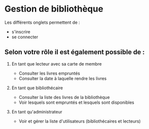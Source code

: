 # Gestion de bibliothèque

Les différents onglets permettent de :

- s'inscrire
- se connecter

## Selon votre rôle il est également possible de :

1. En tant que lecteur avec sa carte de membre
   - Consulter les livres empruntés
   - Consulter la date à laquelle rendre les livres  
  
2. En tant que bibliothécaire
   - Consulter la liste des livres de la bibliothèque
   - Voir lesquels sont empruntés et lesquels sont disponibles

3. En tant qu'administrateur
   - Voir et gérer la liste d'utilisateurs (bibliothécaires et lecteurs)
